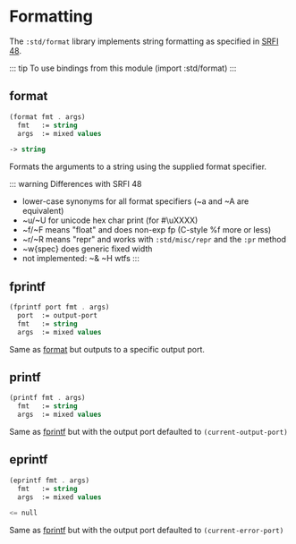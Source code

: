 # Formatting

The `:std/format` library implements string formatting as specified
in [SRFI 48](https://srfi.schemers.org/srfi-48/srfi-48.html).

::: tip To use bindings from this module
(import :std/format)
:::

## format
```scheme
(format fmt . args)
  fmt   := string
  args  := mixed values

-> string
```


Formats the arguments to a string using the supplied format specifier.

::: warning Differences with SRFI 48
- lower-case synonyms for all format specifiers (~a and ~A are equivalent)
- ~u/~U for unicode hex char print (for #\uXXXX)
- ~f/~F means "float" and does non-exp fp (C-style %f more or less)
- ~r/~R means "repr" and works with `:std/misc/repr` and the `:pr` method
- ~w{spec} does generic fixed width
- not implemented: ~& ~H wtfs
:::

## fprintf

```scheme
(fprintf port fmt . args)
  port  := output-port
  fmt   := string
  args  := mixed values
```

Same as [format](#format-2) but outputs to a specific output port.

## printf

```scheme
(printf fmt . args)
  fmt   := string
  args  := mixed values
```


Same as [fprintf](#fprintf) but with the output port defaulted to `(current-output-port)`

## eprintf

```scheme
(eprintf fmt . args)
  fmt   := string
  args  := mixed values

<= null
```

Same as [fprintf](#fprintf) but with the output port defaulted to `(current-error-port)`
